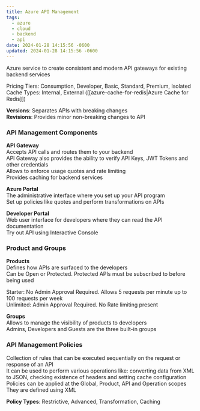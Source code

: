```yaml
---
title: Azure API Management
tags:
  - azure
  - cloud
  - backend
  - api
date: 2024-01-28 14:15:56 -0600
updated: 2024-01-28 14:15:56 -0600
---
```


Azure service to create consistent and modern API gateways for existing backend services  

Pricing Tiers: Consumption, Developer, Basic, Standard, Premium, Isolated  
Cache Types: Internal, External ([[azure-cache-for-redis|Azure Cache for Redis]])

**Versions**: Separates APIs with breaking changes  
**Revisions**: Provides minor non-breaking changes to API

### API Management Components

**API Gateway**  
Accepts API calls and routes them to your backend  
API Gateway also provides the ability to verify API Keys, JWT Tokens and other credentials    
Allows to enforce usage quotes and rate limiting  
Provides caching for backend services

**Azure Portal**  
The administrative interface where you set up your API program  
Set up policies like quotes and perform transformations on APIs

**Developer Portal**  
Web user interface for developers where they can read the API documentation  
Try out API using Interactive Console

### Product and Groups

**Products**  
Defines how APIs are surfaced to the developers  
Can be Open or Protected. Protected APIs must be subscribed to before being used

Starter: No Admin Approval Required. Allows 5 requests per minute up to 100 requests per week  
Unlimited: Admin Approval Required. No Rate limiting present

**Groups**  
Allows to manage the visibility of products to developers  
Admins, Developers and Guests are the three built-in groups  

### API Management Policies

Collection of rules that can be executed sequentially on the request or response of an API  
It can be used to perform various operations like: converting data from XML to JSON, checking existence of headers and setting cache configuration  
Policies can be applied at the Global, Product, API and Operation scopes  
They are defined using XML

**Policy Types**: Restrictive, Advanced, Transformation, Caching
